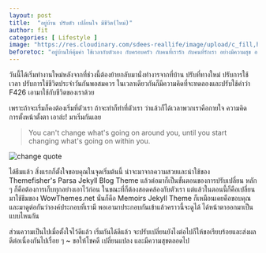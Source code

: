 ```yaml
---
layout: post
title:  "อยู่บ้าน ปรับตัว เปลี่ยนใจ มีชีวิต(ใหม่)"
author: fit
categories: [ Lifestyle ]
image: "https://res.cloudinary.com/sdees-reallife/image/upload/c_fill,h_900,w_1350/v1590073462/IMG_20170619_103449_248.jpg"
beforetoc: "อยู่บ้านให้คุ้มค่า ใช้เวลากับตัวเอง กับครอบครัว กับคนที่เรารัก กับคนที่รักเรา อย่างมีความสุข อย่างมีคุณภาพ"
---
```


วันนี้ได้เริ่มทำงานใหม่หลังจากที่ช่วงนี้ต้องย้ายกลับมานั่งทำงารจากที่บ้าน ปรับที่ทางใหม่ ปรับการใช้เวลา ปรับการใช้ชีวิตประจำวันกันพอสมควร ในเวลาเดียวกันก็มีความคิดที่จะทดลองและปรับใช้คำว่า F426 เอามาใช้กับชีวิตของเราด้วย

เพราะถ้าจะเริ่มก็คงต้องเริ่มที่ตัวเรา ถ้าจะทำก็ทำที่ตัวเรา ว่าแล้วก็ได้เวลาพวกเราคือกายใจ ความคิด การตั้งหน้าตั้งตา เอาล่ะ! มาเริ่มกันเลย

> You can't change what's going on around you, until you start changing what's going on within you.

![change quote](https://res.cloudinary.com/sdees-reallife/image/upload/v1592725074/1517975396069.jpg)

ได้ธีมแล้ว สิ่งแรกก็ตั้งใจขอบคุณในจุดเริ่มต้นนี้ น่าจะมาจากความสวยและน่าใช้ของ Themefisher's Parsa Jekyll Blog Theme แล้วต่อมาก็เป็นขั้นตอนของการปรับเปลี่ยน หลัก ๆ ก็คือต้องการเก็บทุกอย่างเอาไว้ก่อน ในขณะที่ก็ต้องสอดคล้องกับตัวเรา แต่แล้วในตอนนี้ก็คือเปลี่ยนมาใช้ธีมของ WowThemes.net นั่นก็คือ Memoirs Jekyll Theme ก็เหมือนเคยคือขอบคุณและมาดูต่อกันว่าองค์ประกอบที่เรามี พอเอามาประกอบกันเข้าแล้วคราวนี้จะดูได้ ได้หน้าตาออกมาเป็นแบบไหนกัน

ส่วนความเป็นไปเมื่อตั้งใจไว้ดีแล้ว เริ่มกันได้ดีแล้ว จะปรับเปลี่ยนยังไงต่อไปก็ให้ขอเรียบร้อยและส่งผลดีต่อเนื่องกันไปเรื่อย ๆ ~ ขอให้โชคดี เปลี่ยนแปลง และมีความสุขตลอดไป
